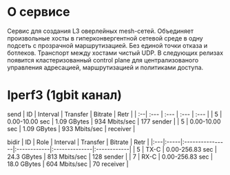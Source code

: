 # О сервисе
Сервис для создания  L3 оверлейных mesh-сетей. Объединяет произвольные хосты в гиперконвергентной сетевой среде в одну подсеть с прозрачной маршрутизацией. Без единой точки отказа и ботлеков. Транспорт между хостами чистый UDP.
В следующих релизах появится кластеризованный control plane для централизованого управления адресацией, маршрутизацией и политиками доступа.

# Iperf3  (1gbit канал)
send
| ID | Interval | Transfer | Bitrate | Retr |
| :--| :--- | :--- | :--- | :--- |
| 5 | 0.00-10.00 sec | 1.09 GBytes | 934 Mbits/sec | 177 sender |
| 5 | 0.00-10.00 sec | 1.09 GBytes | 933 Mbits/sec | receiver |

bidir
| ID | Role | Interval | Transfer | Bitrate | Retr |
|:---|:-----|:----------------|:------------|:--------------|:------------|
| 5 | TX-C | 0.00-256.83 sec | 24.3 GBytes | 813 Mbits/sec | 128 sender |
| 7 | RX-C | 0.00-256.83 sec | 18.0 GBytes | 604 Mbits/sec | 70 receiver |


